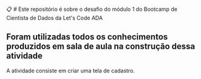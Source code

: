 :clipboard: # Este repositório é sobre o desafio do módulo 1 do Bootcamp de Cientista de Dados da Let's Code ADA


## Foram utilizadas todos os conhecimentos produzidos em sala de aula na construção dessa atividade

A atividade consiste em criar uma tela de cadastro.